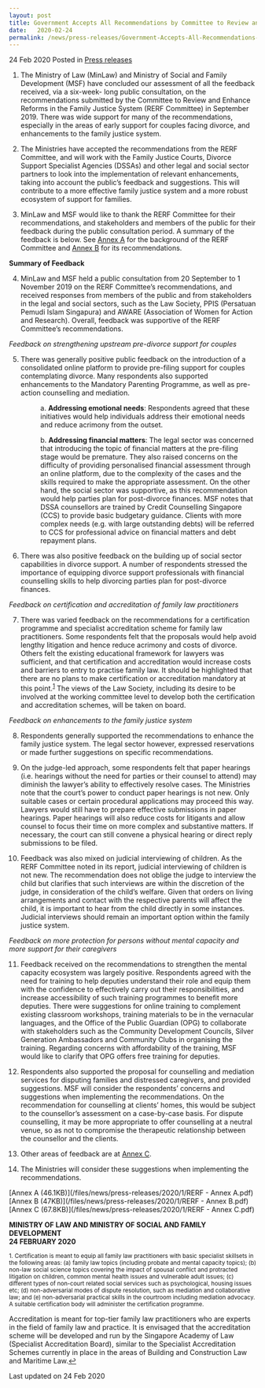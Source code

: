 ```yaml
---
layout: post
title: Government Accepts All Recommendations by Committee to Review and Enhance Reforms in the Family Justice System
date:   2020-02-24
permalink: /news/press-releases/Government-Accepts-All-Recommendations-by-Committee-to-Review-and-Enhance-Reforms-in-the-Family-Justice-System
---
```


24 Feb 2020 Posted in [Press releases](/news/press-releases)

1.  The Ministry of Law (MinLaw) and Ministry of Social and Family Development (MSF) have concluded our assessment of all the feedback received, via a six-week- long public consultation, on the recommendations submitted by the Committee to Review and Enhance Reforms in the Family Justice System (RERF Committee) in September 2019. There was wide support for many of the recommendations, especially in the areas of early support for couples facing divorce, and enhancements to the family justice system.  

2.  The Ministries have accepted the recommendations from the RERF Committee, and will work with the Family Justice Courts, Divorce Support Specialist Agencies (DSSAs) and other legal and social sector partners to look into the implementation of relevant enhancements, taking into account the public’s feedback and suggestions. This will contribute to a more effective family justice system and a more robust ecosystem of support for families.

3.  MinLaw and MSF would like to thank the RERF Committee for their recommendations, and stakeholders and members of the public for their feedback during the public consultation period. A summary of the feedback is below. See <u>Annex A</u> for the background of the RERF Committee and <u>Annex B</u> for its recommendations.

<b>Summary of Feedback</b>

<ol start="4">
<li>MinLaw and MSF held a public consultation from 20 September to 1 November 2019 on the RERF Committee’s recommendations, and received responses from members of the public and from stakeholders in the legal and social sectors, such as the Law Society, PPIS (Persatuan Pemudi Islam Singapura) and AWARE (Association of Women for Action and Research). Overall, feedback was supportive of the RERF Committee’s recommendations.</li></ol> 

<i>Feedback on strengthening upstream pre-divorce support for couples</i>

<ol start="5">
<li>There was generally positive public feedback on the introduction of a consolidated online platform to provide pre-filing support for couples contemplating divorce. Many respondents also supported enhancements to the Mandatory Parenting Programme, as well as pre-action counselling and mediation.</li>

<p style="margin-left: 40px">a. <b>Addressing emotional needs</b>: Respondents agreed that these initiatives would help individuals address their emotional needs and reduce acrimony from the outset.</p>

<p style="margin-left: 40px">b. <b>Addressing financial matters</b>: The legal sector was concerned that introducing the topic of financial matters at the pre-filing stage would be premature. They also raised concerns on the difficulty of providing personalised financial assessment through an online platform, due to the complexity of the cases and the skills required to make the appropriate assessment. On the other hand, the social sector was supportive, as this recommendation would help parties plan for post-divorce finances. MSF notes that DSSA counsellors are trained by Credit Counselling Singapore (CCS) to provide basic budgetary guidance. Clients with more complex needs (e.g. with large outstanding debts) will be referred to CCS for professional advice on financial matters and debt repayment plans.</p></ol>

<ol start="6">
<li>There was also positive feedback on the building up of social sector capabilities in divorce support. A number of respondents stressed the importance of equipping divorce support professionals with financial counselling skills to help divorcing parties plan for post-divorce finances.</li></ol>

<i>Feedback on certification and accreditation of family law practitioners</i>

<ol start="7">
<li>There was varied feedback on the recommendations for a certification programme and specialist accreditation scheme for family law practitioners. Some respondents felt that the proposals would help avoid lengthy litigation and hence reduce acrimony and costs of divorce. Others felt the existing educational framework for lawyers was sufficient, and that certification and accreditation would increase costs and barriers to entry to practise family law. It should be highlighted that there are no plans to make certification or accreditation mandatory at this point.<sup><a href="#fn1" id="ref1">1</a></sup>  The views of the Law Society, including its desire to be involved at the working committee level to develop both the certification and accreditation schemes, will be taken on board.</li></ol>

<i>Feedback on enhancements to the family justice system</i>

<ol start="8">
<li>Respondents generally supported the recommendations to enhance the family justice system. The legal sector however, expressed reservations or made further suggestions on specific recommendations.</li></ol>

<ol start="9">
<li>On the judge-led approach, some respondents felt that paper hearings (i.e. hearings without the need for parties or their counsel to attend) may diminish the lawyer’s ability to effectively resolve cases. The Ministries note that the court’s power to conduct paper hearings is not new. Only suitable cases or certain procedural applications may proceed this way. Lawyers would still have to prepare effective submissions in paper hearings. Paper hearings will also reduce costs for litigants and allow counsel to focus their time on more complex and substantive matters. If necessary, the court can still convene a physical hearing or direct reply submissions to be filed.</li></ol>

<ol start="10">
<li>Feedback was also mixed on judicial interviewing of children. As the RERF Committee noted in its report, judicial interviewing of children is not new. The recommendation does not oblige the judge to interview the child but clarifies that such interviews are within the discretion of the judge, in consideration of the child’s welfare. Given that orders on living arrangements and contact with the respective parents will affect the child, it is important to hear from the child directly in some instances. Judicial interviews should remain an important option within the family justice system.</li></ol>

<i>Feedback on more protection for persons without mental capacity and more support for their caregivers</i>

<ol start="11">
<li>Feedback received on the recommendations to strengthen the mental capacity ecosystem was largely positive. Respondents agreed with the need for training to help deputies understand their role and equip them with the confidence to effectively carry out their responsibilities, and increase accessibility of such training programmes to benefit more deputies. There were suggestions for online training to complement existing classroom workshops, training materials to be in the vernacular languages, and the Office of the Public Guardian (OPG) to collaborate with stakeholders such as the Community Development Councils, Silver Generation Ambassadors and Community Clubs in organising the training. Regarding concerns with affordability of the training, MSF would like to clarify that OPG offers free training for deputies.</li></ol>

<ol start="12">
<li>Respondents also supported the proposal for counselling and mediation services for disputing families and distressed caregivers, and provided suggestions. MSF will consider the respondents’ concerns and suggestions when implementing the recommendations. On the recommendation for counselling at clients’ homes, this would be subject to the counsellor’s assessment on a case-by-case basis. For dispute counselling, it may be more appropriate to offer counselling at a neutral venue, so as not to compromise the therapeutic relationship between the counsellor and the clients.</li></ol>

<ol start="13">
<li>Other areas of feedback are at <u>Annex C</u>.</li></ol>

<ol start="14">
<li>The Ministries will consider these suggestions when implementing the recommendations.</li></ol>

[Annex A (46.1KB)](/files/news/press-releases/2020/1/RERF - Annex A.pdf)<br>
[Annex B (47KB)](/files/news/press-releases/2020/1/RERF - Annex B.pdf)<br>
[Annex C (67.8KB)](/files/news/press-releases/2020/1/RERF - Annex C.pdf)<br>

<b>MINISTRY OF LAW AND MINISTRY OF SOCIAL AND FAMILY DEVELOPMENT</b><br>
<b>24 FEBRUARY 2020</b>

<p><sup id="fn1">1. Certification is meant to equip all family law practitioners with basic specialist skillsets in the following areas: (a) family law topics (including probate and mental capacity topics); (b) non-law social science topics covering the impact of spousal conflict and protracted litigation on children, common mental health issues and vulnerable adult issues; (c) different types of non-court related social services such as psychological, housing issues etc; (d) non-adversarial modes of dispute resolution, such as mediation and collaborative law; and (e) non-adversarial practical skills in the courtroom including mediation advocacy. A suitable certification body will administer the certification programme. 

Accreditation is meant for top-tier family law practitioners who are experts in the field of family law and practice. It is envisaged that the accreditation scheme will be developed and run by the Singapore Academy of Law (Specialist Accreditation Board), similar to the Specialist Accreditation Schemes currently in place in the areas of Building and Construction Law and Maritime Law.<a href="#ref1" title="Jump back to footnote 1 in the text.">↩</a></sup></p>

<p class="right-side-updated">Last updated on 24 Feb 2020</p> 
